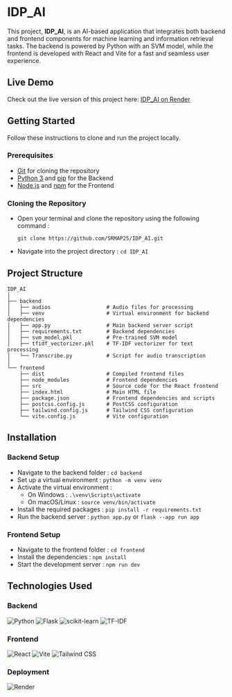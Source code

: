 # IDP_AI

This project, **IDP_AI**, is an AI-based application that integrates both backend and frontend components for machine learning and information retrieval tasks. The backend is powered by Python with an SVM model, while the frontend is developed with React and Vite for a fast and seamless user experience.

## Live Demo

Check out the live version of this project here: [IDP_AI on Render](https://idp-ai.onrender.com/)

## Getting Started
Follow these instructions to clone and run the project locally.
### Prerequisites
- [Git](https://nodejs.org/en) for cloning the repository
- [Python 3](https://www.python.org/) and [pip](https://pip.pypa.io/en/stable/) for the Backend
- [Node.js](https://nodejs.org/en) and [npm](https://www.npmjs.com/) for the Frontend
### Cloning the Repository
- Open your terminal and clone the repository using the following command : 
    
    `git clone https://github.com/SRMAP25/IDP_AI.git`
- Navigate into the project directory : `cd IDP_AI`



## Project Structure

```plaintext
IDP_AI
│
├── backend
│   ├── audios                  # Audio files for processing
│   ├── venv                    # Virtual environment for backend dependencies
│   ├── app.py                  # Main backend server script
│   ├── requirements.txt        # Backend dependencies
│   ├── svm_model.pkl           # Pre-trained SVM model
│   ├── tfidf_vectorizer.pkl    # TF-IDF vectorizer for text processing
│   └── Transcribe.py           # Script for audio transcription
│
└── frontend
    ├── dist                    # Compiled frontend files
    ├── node_modules            # Frontend dependencies
    ├── src                     # Source code for the React frontend
    ├── index.html              # Main HTML file
    ├── package.json            # Frontend dependencies and scripts
    ├── postcss.config.js       # PostCSS configuration
    ├── tailwind.config.js      # Tailwind CSS configuration
    └── vite.config.js          # Vite configuration
```
## Installation
### Backend Setup
- Navigate to the backend folder : `cd backend`
- Set up a virtual environment : `python -m venv venv`
- Activate the virtual environment : 
    - On Windows : `.\venv\Scripts\activate` 
    - On macOS/Linux : `source venv/bin/activate`
- Install the required packages : `pip install -r requirements.txt`
- Run the backend server : `python app.py` or `flask --app run app `
### Frontend Setup
- Navigate to the frontend folder : `cd frontend`
- Install the dependencies : `npm install`
- Start the development server : `npm run dev`


## Technologies Used

### Backend
![Python](https://img.shields.io/badge/Python-3776AB?style=for-the-badge&logo=python&logoColor=white)
![Flask](https://img.shields.io/badge/Flask-000000?style=for-the-badge&logo=flask&logoColor=white)
![scikit-learn](https://img.shields.io/badge/scikit--learn-F7931E?style=for-the-badge&logo=scikit-learn&logoColor=white)
![TF-IDF](https://img.shields.io/badge/TF--IDF-00457C?style=for-the-badge&logo=tf-idf&logoColor=white)

### Frontend
![React](https://img.shields.io/badge/React-61DAFB?style=for-the-badge&logo=react&logoColor=black)
![Vite](https://img.shields.io/badge/Vite-646CFF?style=for-the-badge&logo=vite&logoColor=white)
![Tailwind CSS](https://img.shields.io/badge/Tailwind_CSS-38B2AC?style=for-the-badge&logo=tailwind-css&logoColor=white)

### Deployment
![Render](https://img.shields.io/badge/Render-46E3B7?style=for-the-badge&logo=render&logoColor=black)

